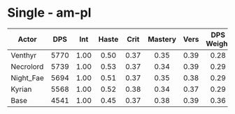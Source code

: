 # Single - am-pl
| Actor | DPS | Int | Haste | Crit | Mastery | Vers | DPS Weight |
|---|:---:|:---:|:---:|:---:|:---:|:---:|:---:|
|Venthyr|5770|1.00|0.50|0.37|0.35|0.39|0.28|
|Necrolord|5739|1.00|0.53|0.37|0.34|0.39|0.29|
|Night_Fae|5694|1.00|0.51|0.37|0.35|0.38|0.29|
|Kyrian|5568|1.00|0.52|0.38|0.34|0.37|0.29|
|Base|4541|1.00|0.45|0.37|0.38|0.39|0.36|
